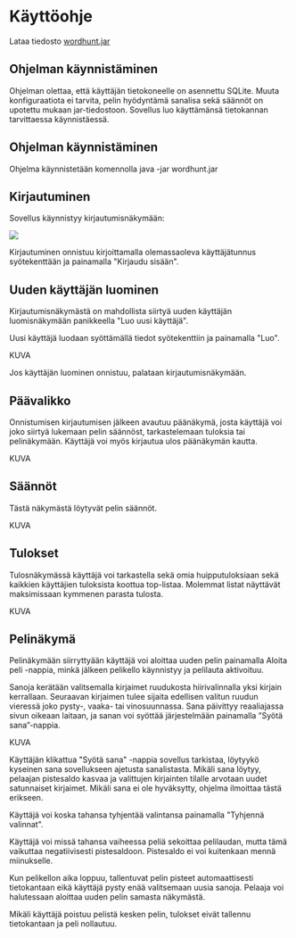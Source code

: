 # Käyttöohje

Lataa tiedosto [wordhunt.jar](https://github.com/picada/otm-harjoitustyo/releases/tag/loppupalautus)

## Ohjelman käynnistäminen 

Ohjelman olettaa, että käyttäjän tietokoneelle on asennettu SQLite. Muuta konfiguraatiota ei tarvita, pelin hyödyntämä sanalisa sekä säännöt on upotettu mukaan jar-tiedostoon. Sovellus luo käyttämänsä tietokannan tarvittaessa käynnistäessä.

## Ohjelman käynnistäminen 

Ohjelma käynnistetään komennolla java -jar wordhunt.jar

## Kirjautuminen

Sovellus käynnistyy kirjautumisnäkymään:

<img src="https://github.com/picada/otm-harjoitustyo/blob/master/Wordhunt/dokumentointi/kuvat/kirjautuminen.png">

Kirjautuminen onnistuu kirjoittamalla olemassaoleva käyttäjätunnus syötekenttään ja painamalla "Kirjaudu sisään".

## Uuden käyttäjän luominen

Kirjautumisnäkymästä on mahdollista siirtyä uuden käyttäjän luomisnäkymään panikkeella "Luo uusi käyttäjä".

Uusi käyttäjä luodaan syöttämällä tiedot syötekenttiin ja painamalla "Luo".

KUVA

Jos käyttäjän luominen onnistuu, palataan kirjautumisnäkymään.

## Päävalikko

Onnistumisen kirjautumisen jälkeen avautuu päänäkymä, josta käyttäjä voi joko siirtyä lukemaan pelin säännöst, tarkastelemaan tuloksia tai pelinäkymään. Käyttäjä voi myös kirjautua ulos päänäkymän kautta.

KUVA


## Säännöt

Tästä näkymästä löytyvät pelin säännöt.

KUVA


## Tulokset

Tulosnäkymässä käyttäjä voi tarkastella sekä omia huipputuloksiaan sekä kaikkien käyttäjien tuloksista koottua top-listaa. Molemmat listat näyttävät maksimissaan kymmenen parasta tulosta. 

KUVA

## Pelinäkymä

Pelinäkymään siirryttyään käyttäjä voi aloittaa uuden pelin painamalla Aloita peli -nappia, minkä jälkeen pelikello käynnistyy ja pelilauta aktivoituu. 

Sanoja kerätään valitsemalla kirjaimet ruudukosta hiirivalinnalla yksi kirjain kerrallaan. Seuraavan kirjaimen tulee sijaita edellisen valitun ruudun vieressä joko pysty-, vaaka- tai vinosuunnassa. Sana päivittyy reaaliajassa sivun oikeaan laitaan, ja sanan voi syöttää 
järjestelmään painamalla ”Syötä sana”-nappia.

KUVA

Käyttäjän klikattua "Syötä sana" -nappia sovellus tarkistaa, löytyykö kyseinen sana sovellukseen ajetusta sanalistasta. Mikäli sana löytyy, pelaajan pistesaldo kasvaa ja valittujen kirjainten tilalle arvotaan uudet satunnaiset kirjaimet. Mikäli sana ei ole hyväksytty, ohjelma ilmoittaa tästä erikseen.

Käyttäjä voi koska tahansa tyhjentää valintansa painamalla "Tyhjennä valinnat".

Käyttäjä voi missä tahansa vaiheessa peliä sekoittaa pelilaudan, mutta tämä vaikuttaa negatiivisesti pistesaldoon. Pistesaldo ei voi kuitenkaan mennä miinukselle.

Kun pelikellon aika loppuu, tallentuvat pelin pisteet automaattisesti tietokantaan eikä käyttäjä pysty enää valitsemaan uusia sanoja. Pelaaja voi halutessaan aloittaa uuden pelin samasta näkymästä.

Mikäli käyttäjä poistuu pelistä kesken pelin, tulokset eivät tallennu tietokantaan ja peli nollautuu. 


